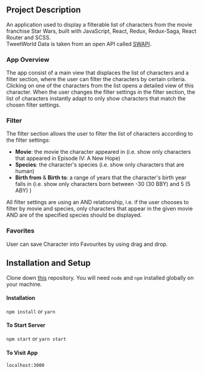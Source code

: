 ## Project Description
An application used to display a filterable list of characters from the movie franchise Star Wars, built with JavaScript, React, Redux, Redux-Saga, React Router and SCSS.<br />
TweetWorld
Data is taken from an open API called [SWAPI](https://swapi.dev/).

### App Overview
The app consist of a main view that displaces the list of characters and a filter section, where the user can filter the characters by certain criteria. Clicking on one of the characters from the list opens a detailed view of this character. When the user changes the filter settings in the filter section, the list of characters instantly adapt to only show characters that match the chosen filter settings.

### Filter
The filter section allows the user to filter the list of characters according to the filter settings:<br />
- **Movie**: the movie the character appeared in (i.e. show only characters that appeared in Episode IV: A New Hope)
- **Species**: the character's species (i.e. show only characters that are human)
- **Birth from** & **Birth to**: a range of years that the character's birth year falls in (i.e. show only
characters born between -30 (30 BBY) and 5 (5 ABY) )<br />

All filter settings are using an AND relationship, i.e. if the user chooses to filter by movie and species, only characters that appear in the given movie AND are of the specified species should be displayed.

### Favorites
User can save Character into Favourites by using drag and drop.

## Installation and Setup
Clone down [this](https://github.com/barabashlyuda77/characters-list.git) repository. You will need `node` and `npm` installed globally on your machine.

#### Installation
`npm install` or `yarn`

#### To Start Server
`npm start` or `yarn start`

#### To Visit App
`localhost:3000`

